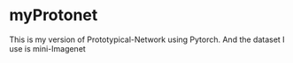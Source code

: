# myProtonet
This is my version of Prototypical-Network using Pytorch. And the dataset I use is mini-Imagenet
